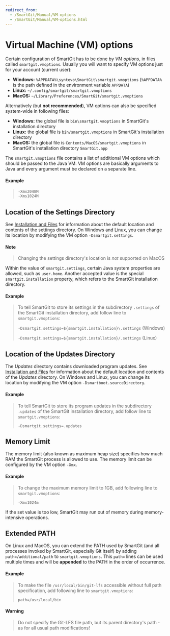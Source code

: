 ```yaml
---
redirect_from:
  - /SmartGit/Manual/VM-options
  - /SmartGit/Manual/VM-options.html
---
```


# Virtual Machine (VM) options

Certain configuration of SmartGit has to be done by *VM options*, in files called `smartgit.vmoptions`. Usually you will want to specify VM options just for your account (current user):

- **Windows:** `%APPDATA%\syntevo\SmartGit\smartgit.vmoptions` (`%APPDATA%` is the path defined in the environment variable `APPDATA`)
- **Linux:** `~/.config/smartgit/smartgit.vmoptions`
- **MacOS:** `~/Library/Preferences/SmartGit/smartgit.vmoptions`

Alternatively (but **not recommended**), VM options can also be specified system-wide in following files:

- **Windows:** the global file is `bin\smartgit.vmoptions` in SmartGit's installation directory
- **Linux:** the global file is `bin/smartgit.vmoptions` in SmartGit's installation directory
- **MacOS:** the global file is `Contents/MacOS/smartgit.vmoptions` in SmartGit's installation directory `SmartGit.app`

The `smartgit.vmoptions` file contains a list of additional VM options which should be passed to the Java VM. VM options are basically arguments to Java and every argument must be declared on a separate line.

#### Example

> ```java
> -Xmx2048M
> -Xms1024M
> ```

## Location of the Settings Directory

See [Installation and Files](../../Installation/Installation-and-Files.md) for information about the default location and contents of the settings directory. On Windows and Linux, you can change its location by modifying the VM option `-Dsmartgit.settings`.

#### Note

> Changing the settings directory's location is *not* supported on MacOS

Within the value of `smartgit.settings`, certain Java system properties are allowed, such as `user.home`. 
Another accepted value is the special `smartgit.installation` property, which refers to the SmartGit installation directory.

#### Example

> To tell SmartGit to store its settings in the subdirectory `.settings` of the SmartGit installation directory, add follow line to `smartgit.vmoptions`:
>
>`-Dsmartgit.settings=${smartgit.installation}\.settings` (Windows)
>
>`-Dsmartgit.settings=${smartgit.installation}/.settings` (Linux)

## Location of the Updates Directory

The *Updates* directory contains downloaded program updates. See [Installation and Files](../../Installation/Installation-and-Files.md) for information about the default location and contents of the *Updates* directory. On Windows and Linux, you can change its location by modifying the VM option `-Dsmartboot.sourceDirectory`.

#### Example

> To tell SmartGit to store its program updates in the subdirectory `.updates` of the SmartGit installation directory, add follow line to `smartgit.vmoptions`:
>
>`-Dsmartgit.settings=.updates`

## Memory Limit

The memory limit (also known as maximum heap size) specifies how much RAM the SmartGit process is allowed to use. The memory limit can be configured by the VM option `-Xmx`.

#### Example

> To change the maximum memory limit to 1GB, add following line to `smartgit.vmoptions`:
>
>`-Xmx1024m`

If the set value is too low, SmartGit may run out of memory during memory-intensive operations.

## Extended PATH

On Linux and MacOS, you can extend the PATH used by SmartGit (and all processes invoked by SmartGit, especially Git itself) by adding `path=/additional/path` to `smartgit.vmoptions`. This `path=` lines can be used multiple times and will be **appended** to the PATH in the order of occurrence.

#### Example

> To make the file `/usr/local/bin/git-lfs` accessible without full path specification, add following line to `smartgit.vmoptions`:
>
>`path=/usr/local/bin`

#### Warning

> Do not specify the Git-LFS file path, but its parent directory's path - as for all usual path modifications!


